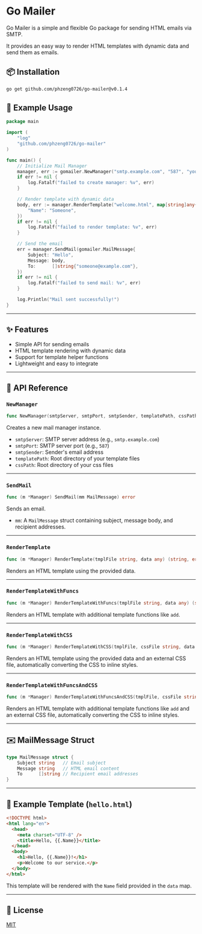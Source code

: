 # Go Mailer

Go Mailer is a simple and flexible Go package for sending HTML emails via SMTP.

It provides an easy way to render HTML templates with dynamic data and send them as emails.

## 📦 Installation

```bash
go get github.com/phzeng0726/go-mailer@v0.1.4
```

## 🚀 Example Usage

```go
package main

import (
	"log"
	"github.com/phzeng0726/go-mailer"
)

func main() {
	// Initialize Mail Manager
	manager, err := gomailer.NewManager("smtp.example.com", "587", "you@example.com", "./templates", "./templates/css")
	if err != nil {
		log.Fatalf("failed to create manager: %v", err)
	}

	// Render template with dynamic data
	body, err := manager.RenderTemplate("welcome.html", map[string]any{
		"Name": "Someone",
	})
	if err != nil {
		log.Fatalf("failed to render template: %v", err)
	}

	// Send the email
	err = manager.SendMail(gomailer.MailMessage{
		Subject: "Hello",
		Message: body,
		To:      []string{"someone@example.com"},
	})
	if err != nil {
		log.Fatalf("failed to send mail: %v", err)
	}

	log.Println("Mail sent successfully!")
}
```

---

## ✨ Features

- Simple API for sending emails
- HTML template rendering with dynamic data
- Support for template helper functions
- Lightweight and easy to integrate

---

## 📘 API Reference

### `NewManager`

```go
func NewManager(smtpServer, smtpPort, smtpSender, templatePath, cssPath string) (*Manager, error)
```

Creates a new mail manager instance.

- `smtpServer`: SMTP server address (e.g., `smtp.example.com`)
- `smtpPort`: SMTP server port (e.g., `587`)
- `smtpSender`: Sender's email address
- `templatePath`: Root directory of your template files
- `cssPath`: Root directory of your css files

---

### `SendMail`

```go
func (m *Manager) SendMail(mm MailMessage) error
```

Sends an email.

- `mm`: A `MailMessage` struct containing subject, message body, and recipient addresses.

---

### `RenderTemplate`

```go
func (m *Manager) RenderTemplate(tmplFile string, data any) (string, error)
```

Renders an HTML template using the provided data.

---

### `RenderTemplateWithFuncs`

```go
func (m *Manager) RenderTemplateWithFuncs(tmplFile string, data any) (string, error)
```

Renders an HTML template with additional template functions like `add`.

---

### `RenderTemplateWithCSS`

```go
func (m *Manager) RenderTemplateWithCSS(tmplFile, cssFile string, data any) (string, error)
```

Renders an HTML template using the provided data and an external CSS file, automatically converting the CSS to inline styles.

---

### `RenderTemplateWithFuncsAndCSS`

```go
func (m *Manager) RenderTemplateWithFuncsAndCSS(tmplFile, cssFile string, data any) (string, error)
```

Renders an HTML template with additional template functions like `add` and an external CSS file, automatically converting the CSS to inline styles.

---

## ✉️ MailMessage Struct

```go
type MailMessage struct {
	Subject string   // Email subject
	Message string   // HTML email content
	To      []string // Recipient email addresses
}
```

---

## 📝 Example Template (`hello.html`)

```html
<!DOCTYPE html>
<html lang="en">
  <head>
    <meta charset="UTF-8" />
    <title>Hello, {{.Name}}</title>
  </head>
  <body>
    <h1>Hello, {{.Name}}!</h1>
    <p>Welcome to our service.</p>
  </body>
</html>
```

This template will be rendered with the `Name` field provided in the `data` map.

---

## 🪪 License

[MIT](./LICENSE)
